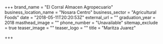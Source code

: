 +++
brand_name = "El Corral Almacen Agropecuario"
business_location_name = "Nosara Centro"
business_sector = "Agricultural Foods"
date = "2018-05-11T20:20:53Z"
external_url = ""
graduation_year = 2018
masthead_image = ""
phone_number = "Unavailable"
sitemap_exclude = true
teaser_image = ""
teaser_logo = ""
title = "Maritza Juarez"

+++
